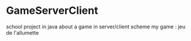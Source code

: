 # GameServerClient
school project in java about a game in server/client scheme
my game : jeu de l'allumette
